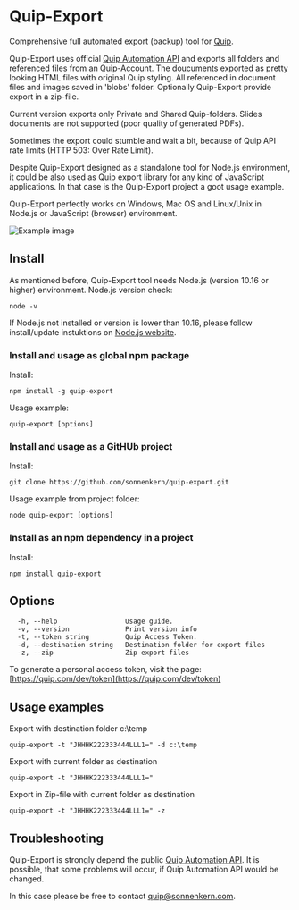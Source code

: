 # Quip-Export
Comprehensive full automated export (backup) tool for [Quip](https://quip.com/).

Quip-Export uses official [Quip Automation API](https://quip.com/dev/automation/documentation) and exports all folders and referenced files from an Quip-Account. 
The doucuments exported as pretty looking HTML files with original Quip styling.
All referenced in document files and images saved in 'blobs' folder. 
Optionally Quip-Export provide export in a zip-file.

Current version exports only Private and Shared Quip-folders. 
Slides documents are not supported (poor quality of generated PDFs).

Sometimes the export could stumble and wait a bit, because of Quip API rate limits (HTTP 503: Over Rate Limit).  

Despite Quip-Export designed as a standalone tool for Node.js environment, it could be also used as Quip export library for any kind of JavaScript applications. 
In that case is the Quip-Export project a goot usage example.
 
Quip-Export perfectly works on Windows, Mac OS and Linux/Unix in Node.js or JavaScript (browser) environment.  

![Example image](https://raw.githubusercontent.com/sonnenkern/quip-export/master/public/example.png)

## Install
As mentioned before, Quip-Export tool needs Node.js (version 10.16 or higher) environment.
Node.js version check:
```
node -v
```
If Node.js not installed or version is lower than 10.16, please follow install/update instuktions on [Node.js website](https://nodejs.org/en/).

### Install and usage as global npm package
Install:
```
npm install -g quip-export
```

Usage example:
```
quip-export [options]
```

### Install and usage as a GitHUb project
Install:
```
git clone https://github.com/sonnenkern/quip-export.git
```

Usage example from project folder:
```
node quip-export [options]
```

### Install as an npm dependency in a project
Install:
```
npm install quip-export
```

## Options
```
  -h, --help                 Usage guide.
  -v, --version              Print version info
  -t, --token string         Quip Access Token.
  -d, --destination string   Destination folder for export files
  -z, --zip                  Zip export files
```

 To generate a personal access token, visit the page: [https://quip.com/dev/token](https://quip.com/dev/token)

## Usage examples
Export with destination folder c:\temp
```
quip-export -t "JHHHK222333444LLL1=" -d c:\temp
```
Export with current folder as destination
```
quip-export -t "JHHHK222333444LLL1="
```
Export in Zip-file with current folder as destination
```
quip-export -t "JHHHK222333444LLL1=" -z
```

## Troubleshooting
Quip-Export is strongly depend the public [Quip Automation API](https://quip.com/dev/automation/documentation).
It is possible, that some problems will occur, if Quip Automation API would be changed.

In this case please be free to contact [quip@sonnenkern.com](quip@sonnenkern.com).